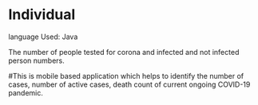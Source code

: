 # Individual

language Used: Java

The number of people tested for corona and infected and not infected person numbers.

#This is mobile based application which helps to identify the number of cases, number of active cases, death count of current ongoing COVID-19 pandemic.
